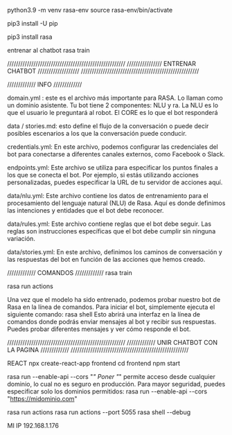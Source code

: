 python3.9 -m venv rasa-env
source rasa-env/bin/activate

pip3 install -U pip

pip3 install rasa


entrenar al chatbot
rasa train


//////////////////////////////////////////////////////
//////////////// ENTRENAR CHATBOT ///////////////////
//////////////////////////////////////////////////////


///////////// INFO /////////////

 domain.yml : este es el archivo más importante para RASA. Lo llaman como un dominio asistente. Tu bot tiene 2 componentes: NLU y ra. La NLU es lo que el usuario le preguntará al robot. El CORE es lo que el bot responderá 

 data / stories.md: esto define el flujo de la conversación o puede decir posibles escenarios a los que la conversación puede conducir.

 credentials.yml: En este archivo, podemos configurar las credenciales del bot para conectarse a diferentes canales externos, como Facebook o Slack.

 endpoints.yml: Este archivo se utiliza para especificar los puntos finales a los que se conecta el bot. Por ejemplo, si estás utilizando acciones personalizadas, puedes especificar la URL de tu servidor de acciones aquí.

data/nlu.yml: Este archivo contiene los datos de entrenamiento para el procesamiento del lenguaje natural (NLU) de Rasa. Aquí es donde definimos las intenciones y entidades que el bot debe reconocer.

data/rules.yml: Este archivo contiene reglas que el bot debe seguir. Las reglas son instrucciones específicas que el bot debe cumplir sin ninguna variación.

data/stories.yml: En este archivo, definimos los caminos de conversación y las respuestas del bot en función de las acciones que hemos creado.

///////////// COMANDOS /////////////
rasa train

rasa run actions

Una vez que el modelo ha sido entrenado, podemos probar nuestro bot de Rasa en la línea de comandos. Para iniciar el bot, simplemente ejecuta el siguiente comando:
rasa shell
Esto abrirá una interfaz en la línea de comandos donde podrás enviar mensajes al bot y recibir sus respuestas. Puedes probar diferentes mensajes y ver cómo responde el bot.



//////////////////////////////////////////////////////
///////////// UNIR CHATBOT CON LA PAGINA /////////////
//////////////////////////////////////////////////////

REACT
npx create-react-app frontend
cd frontend
npm start


rasa run --enable-api --cors "*"
Poner "*" permite acceso desde cualquier dominio, lo cual no es seguro en producción. Para mayor seguridad, puedes especificar solo los dominios permitidos:
rasa run --enable-api --cors "https://midominio.com"


rasa run actions
rasa run actions --port 5055
rasa shell --debug


MI IP 
192.168.1.176
